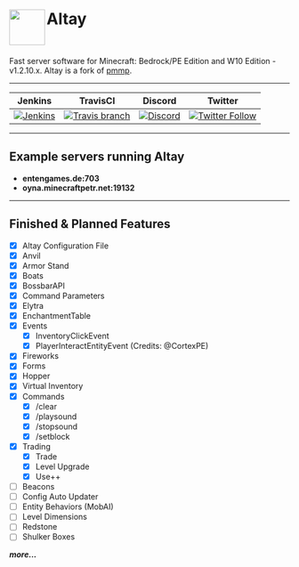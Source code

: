 <h1>Altay<img src="https://resmim.net/f/I95Oym.png" height="64" width="64" align="left"></img></h1>
<br />

Fast server software for Minecraft: Bedrock/PE Edition and W10 Edition - v1.2.10.x. Altay is a fork of [pmmp](https://github.com/pmmp/PocketMine-MP).

------------       

| Jenkins | TravisCI | Discord | Twitter |
| :---: | :---: | :---: | :---: |
| [![Jenkins](https://img.shields.io/jenkins/s/http/turanic.io:8181/job/Altay.svg?style=flat-square&colorB=1C6BA0)](http://turanic.io:8181/job/Altay/) | [![Travis branch](https://img.shields.io/travis/TuranicTeam/Altay/master.svg?style=flat-square)](https://travis-ci.org/TuranicTeam/Altay) | [![Discord](https://img.shields.io/discord/427472879072968714.svg?style=flat-square&label=discord&colorB=7289da)](https://discord.gg/UsuhCFj) | [![Twitter Follow](https://img.shields.io/twitter/follow/TuranicTeam.svg?style=flat-square&logo=twitter&label=Follow)](https://twitter.com/TuranicTeam) |

-------------
Example servers running Altay
--------------------
- **entengames.de:703**
- **oyna.minecraftpetr.net:19132**
------------     
    
## Finished & Planned Features
 - [x] Altay Configuration File
 - [x] Anvil
 - [x] Armor Stand
 - [x] Boats
 - [x] BossbarAPI
 - [x] Command Parameters
 - [x] Elytra
 - [x] EnchantmentTable
 - [x] Events
    - [x] InventoryClickEvent
    - [x] PlayerInteractEntityEvent (Credits: @CortexPE)
 - [x] Fireworks
 - [x] Forms
 - [x] Hopper
 - [x] Virtual Inventory
 - [x] Commands
   - [x] /clear
   - [x] /playsound
   - [x] /stopsound
   - [x] /setblock
 - [x] Trading
   - [x] Trade
   - [x] Level Upgrade
   - [x] Use++
 - [ ] Beacons
 - [ ] Config Auto Updater
 - [ ] Entity Behaviors (MobAI)
 - [ ] Level Dimensions
 - [ ] Redstone
 - [ ] Shulker Boxes
 
***more...***
